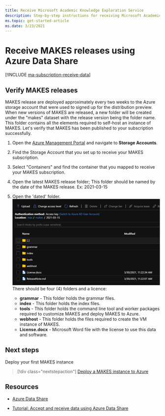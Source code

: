 ```yaml
---
title: Receive Microsoft Academic Knowledge Exploration Service
description: Step-by-step instructions for receiving Microsoft Academic Knowledge Exploration Service using Azure Data Share
ms.topic: get-started-article
ms.date: 3/23/2021
---
```


# Receive MAKES releases using Azure Data Share

[!INCLUDE [ma-subscription-receive-data](../includes/ma-subscription-receive-data.md)]

## Verify MAKES releases

MAKES release are deployed approximately every two weeks to the Azure storage account that were used to signed up for the distribution preview. When new versions of MAKES are released, a new folder will be created under the "makes" dataset with the release version being the folder name.  This folder contains all the elements required to self-host an instance of MAKES. Let's verify that MAKES has been published to your subscription successfully.

1. Open the [Azure Management Portal](https://portal.azure.com) and navigate to **Storage Accounts**.

1. Find the Storage Account that you set up to receive your MAKES subscription.

1. Select "Containers" and find the container that you mapped to receive your MAKES subscription.

1. Open the latest MAKES release folder; This folder should be named by the date of the MAKES release.  Ex: 2021-03-15

1. Open the 'dated' folder.
    ![Verify tools folder](media/makes-release-folder.png)
    There should be four (4) folders and a licence:
    - **grammar** - This folder holds the grammar files.
    - **index** - This folder holds the index files.
    - **tools** - This folder holds the command line tool and worker packages required to customize MAKES and deploy MAKES to Azure.
    - **webhost** - This folder holds the files required to create the VM instance of MAKES.
    - **License.docx** - Microsoft Word file with the license to use this data and software.


## Next steps

Deploy your first MAKES instance 
> [!div class="nextstepaction"]
>[Deploy a MAKES instance to Azure](get-started-create-api-instances.md)


## Resources

* [Azure Data Share](https://azure.microsoft.com/services/data-share/)

* [Tutorial: Accept and receive data using Azure Data Share](https://docs.microsoft.com/azure/data-share/subscribe-to-data-share)
